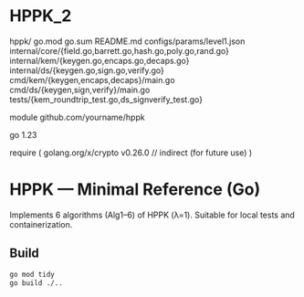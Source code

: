 # HPPK_2

hppk/
go.mod
go.sum
README.md
configs/params/level1.json
internal/core/{field.go,barrett.go,hash.go,poly.go,rand.go}
internal/kem/{keygen.go,encaps.go,decaps.go}
internal/ds/{keygen.go,sign.go,verify.go}
cmd/kem/{keygen,encaps,decaps}/main.go
cmd/ds/{keygen,sign,verify}/main.go
tests/{kem_roundtrip_test.go,ds_signverify_test.go}

module github.com/yourname/hppk


go 1.23


require (
golang.org/x/crypto v0.26.0 // indirect (for future use)
)

# HPPK — Minimal Reference (Go)


Implements 6 algorithms (Alg1–6) of HPPK (λ=1). Suitable for local tests and containerization.


## Build
```bash
go mod tidy
go build ./..
